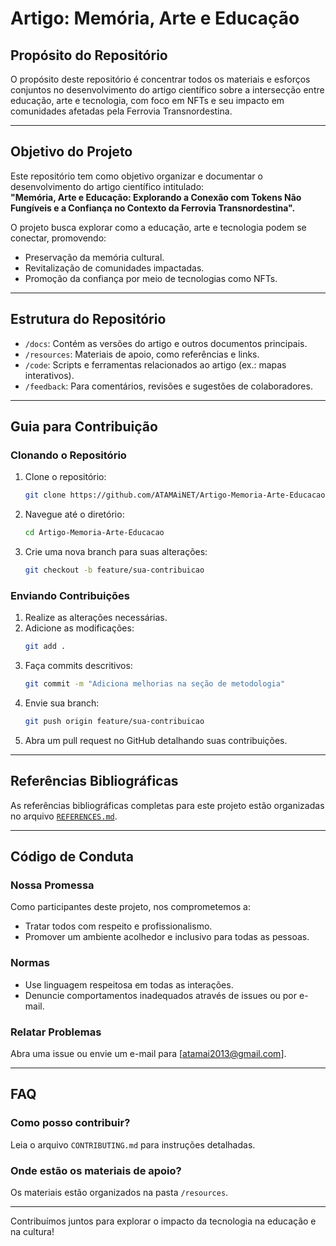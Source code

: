 # Artigo: Memória, Arte e Educação

## Propósito do Repositório
O propósito deste repositório é concentrar todos os materiais e esforços conjuntos no desenvolvimento do artigo científico sobre a intersecção entre educação, arte e tecnologia, com foco em NFTs e seu impacto em comunidades afetadas pela Ferrovia Transnordestina.

---

## Objetivo do Projeto
Este repositório tem como objetivo organizar e documentar o desenvolvimento do artigo científico intitulado:  
**"Memória, Arte e Educação: Explorando a Conexão com Tokens Não Fungíveis e a Confiança no Contexto da Ferrovia Transnordestina".**

O projeto busca explorar como a educação, arte e tecnologia podem se conectar, promovendo:
- Preservação da memória cultural.
- Revitalização de comunidades impactadas.
- Promoção da confiança por meio de tecnologias como NFTs.

---

## Estrutura do Repositório
- `/docs`: Contém as versões do artigo e outros documentos principais.
- `/resources`: Materiais de apoio, como referências e links.
- `/code`: Scripts e ferramentas relacionados ao artigo (ex.: mapas interativos).
- `/feedback`: Para comentários, revisões e sugestões de colaboradores.

---

## Guia para Contribuição

### Clonando o Repositório
1. Clone o repositório:
   ```bash
   git clone https://github.com/ATAMAiNET/Artigo-Memoria-Arte-Educacao.git
   ```
2. Navegue até o diretório:
   ```bash
   cd Artigo-Memoria-Arte-Educacao
   ```
3. Crie uma nova branch para suas alterações:
   ```bash
   git checkout -b feature/sua-contribuicao
   ```

### Enviando Contribuições
1. Realize as alterações necessárias.
2. Adicione as modificações:
   ```bash
   git add .
   ```
3. Faça commits descritivos:
   ```bash
   git commit -m "Adiciona melhorias na seção de metodologia"
   ```
4. Envie sua branch:
   ```bash
   git push origin feature/sua-contribuicao
   ```
5. Abra um pull request no GitHub detalhando suas contribuições.

---

## Referências Bibliográficas

As referências bibliográficas completas para este projeto estão organizadas no arquivo [`REFERENCES.md`](./resources/REFERENCES.md).

---

## Código de Conduta

### Nossa Promessa
Como participantes deste projeto, nos comprometemos a:
- Tratar todos com respeito e profissionalismo.
- Promover um ambiente acolhedor e inclusivo para todas as pessoas.

### Normas
- Use linguagem respeitosa em todas as interações.
- Denuncie comportamentos inadequados através de issues ou por e-mail.

### Relatar Problemas
Abra uma issue ou envie um e-mail para [atamai2013@gmail.com].

---

## FAQ

### Como posso contribuir?
Leia o arquivo `CONTRIBUTING.md` para instruções detalhadas.

### Onde estão os materiais de apoio?
Os materiais estão organizados na pasta `/resources`.

---

Contribuímos juntos para explorar o impacto da tecnologia na educação e na cultura!
